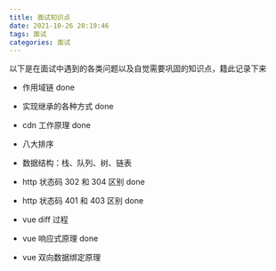 ```yaml
---
title: 面试知识点
date: 2021-10-26 20:19:46
tags: 面试
categories: 面试
---
```


以下是在面试中遇到的各类问题以及自觉需要巩固的知识点，籍此记录下来

* 作用域链 done

* 实现继承的各种方式 done

* cdn 工作原理 done

* 八大排序

* 数据结构：栈、队列、树、链表

* http 状态码 302 和 304 区别 done
* http 状态码 401 和 403 区别 done

* vue diff 过程

* vue 响应式原理 done

* vue 双向数据绑定原理

